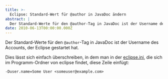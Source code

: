```yaml
---
title: >-
  Eclipse: Standard-Wert für @author in JavaDoc ändern
abstract: |
  Der Standard-Werte für den @author-Tag in JavaDoc ist der Username des Accounts, der Eclipse gestartet hat.
date: 2010-06-13T00:00:00.000Z
---
```


Der Standard-Werte für den `@author`-Tag in JavaDoc ist der Username des
Accounts, der Eclipse gestartet hat.

Dies lässt sich einfach überschreiben, in dem man in der
[eclipse.ini](http://wiki.eclipse.org/Eclipse.ini), die sich im Programm-Ordner
von eclipse findet, diese Zeile einfügt:

    -Duser.name=Some User <someuser@example.com>
